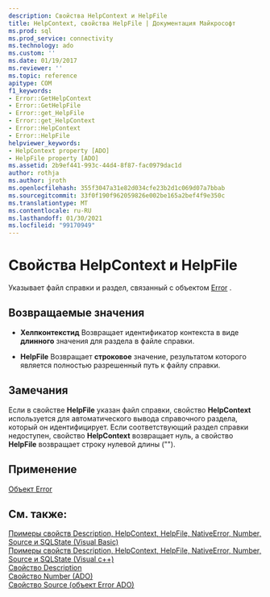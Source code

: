 ```yaml
---
description: Свойства HelpContext и HelpFile
title: HelpContext, свойства HelpFile | Документация Майкрософт
ms.prod: sql
ms.prod_service: connectivity
ms.technology: ado
ms.custom: ''
ms.date: 01/19/2017
ms.reviewer: ''
ms.topic: reference
apitype: COM
f1_keywords:
- Error::GetHelpContext
- Error::GetHelpFile
- Error::get_HelpFile
- Error::get_HelpContext
- Error::HelpContext
- Error::HelpFile
helpviewer_keywords:
- HelpContext property [ADO]
- HelpFile property [ADO]
ms.assetid: 2b9ef441-993c-44d4-8f87-fac0979dac1d
author: rothja
ms.author: jroth
ms.openlocfilehash: 355f3047a31e82d034cfe23b2d1c069d07a7bbab
ms.sourcegitcommit: 33f0f190f962059826e002be165a2bef4f9e350c
ms.translationtype: MT
ms.contentlocale: ru-RU
ms.lasthandoff: 01/30/2021
ms.locfileid: "99170949"
---
```

# <a name="helpcontext-helpfile-properties"></a>Свойства HelpContext и HelpFile
Указывает файл справки и раздел, связанный с объектом [Error](./error-object.md) .  
  
## <a name="return-values"></a>Возвращаемые значения  
  
-   **Хелпконтекстид** Возвращает идентификатор контекста в виде **длинного** значения для раздела в файле справки.  
  
-   **HelpFile** Возвращает **строковое** значение, результатом которого является полностью разрешенный путь к файлу справки.  
  
## <a name="remarks"></a>Замечания  
 Если в свойстве **HelpFile** указан файл справки, свойство **HelpContext** используется для автоматического вывода справочного раздела, который он идентифицирует. Если соответствующий раздел справки недоступен, свойство **HelpContext** возвращает нуль, а свойство **HelpFile** возвращает строку нулевой длины ("").  
  
## <a name="applies-to"></a>Применение  
 [Объект Error](./error-object.md)  
  
## <a name="see-also"></a>См. также:  
 [Примеры свойств Description, HelpContext, HelpFile, NativeError, Number, Source и SQLState (Visual Basic)](./description-helpcontext-helpfile-nativeerror-number-source-example-vb.md)   
 [Примеры свойств Description, HelpContext, HelpFile, NativeError, Number, Source и SQLState (Visual c++)](./description-helpcontext-helpfile-nativeerror-number-source-example-vc.md)   
 [Свойство Description](./description-property.md)   
 [Свойство Number (ADO)](./number-property-ado.md)   
 [Свойство Source (объект Error ADO)](./source-property-ado-error.md)